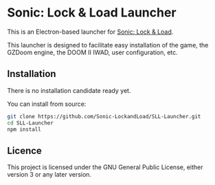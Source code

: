 # Sonic: Lock & Load Launcher

This is an Electron-based launcher for [Sonic: Lock & Load](https://sonic-lockandload.github.io).

This launcher is designed to facilitate easy installation of the game, the
GZDoom engine, the DOOM II IWAD, user configuration, etc.

## Installation

There is no installation candidate ready yet.

You can install from source:

```sh
git clone https://github.com/Sonic-LockandLoad/SLL-Launcher.git
cd SLL-Launcher
npm install
```

## Licence

This project is licensed under the GNU General Public License, either version 3
or any later version.
